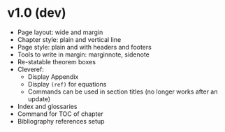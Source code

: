 # v1.0 (dev)

  - Page layout: wide and margin
  - Chapter style: plain and vertical line
  - Page style: plain and with headers and footers
  - Tools to write in margin: marginnote, sidenote
  - Re-statable theorem boxes
  - Cleveref:
    - Display Appendix
    - Display `(ref)` for equations
    - Commands can be used in section titles (no longer works after an update)
  - Index and glossaries
  - Command for TOC of chapter
  - Bibliography references setup
